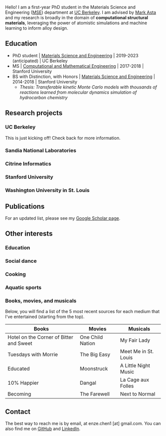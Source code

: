 Hello! I am a first-year PhD student in the Materials Science and Engineering ([MSE](https://www.mse.berkeley.edu/)) department at [UC Berkeley](https://www.berkeley.edu/). I am advised by [Mark Asta](https://www.mse.berkeley.edu/ourfaculty/astam) and my research is broadly in the domain of **computational structural materials**, leveraging the power of atomistic simulations and machine learning to inform alloy design.


## Education
- PhD student | [Materials Science and Engineering](https://www.mse.berkeley.edu/) | 2019-2023 (anticipated) | UC Berkeley
- MS | [Computational and Mathematical Engineering](https://icme.stanford.edu/) | 2017-2018 | Stanford University
- BS with Distinction, with Honors | [Materials Science and Engineering](https://mse.stanford.edu) | 2014-2018 | Stanford University
    - *Thesis: Transferable kinetic Monte Carlo models with thousands of reactions learned from molecular dynamics simulation of hydrocarbon chemistry*


## Research projects

### UC Berkeley
This is just kicking off! Check back for more information.

### Sandia National Laboratories


### Citrine Informatics


### Stanford University


### Washington University in St. Louis



## Publications
For an updated list, please see my [Google Scholar page](https://scholar.google.com/citations?user=MMkofM4AAAAJ&hl=en).


## Other interests

### Education


### Social dance


### Cooking


### Aquatic sports


### Books, movies, and musicals


Below, you will find a list of the 5 most recent sources for each medium that I've entertained (starting from the top).

| Books | Movies | Musicals |
| --- | --- | --- |
| Hotel on the Corner of Bitter and Sweet | One Child Nation | My Fair Lady |
| Tuesdays with Morrie | The Big Easy | Meet Me in St. Louis |
| Educated | Moonstruck | A Little Night Music | 
| 10% Happier | Dangal | La Cage aux Folles | 
| Becoming | The Farewell | Next to Normal |


## Contact
The best way to reach me is by email, at enze.chen1 [at] gmail.com. You can also find me on [GitHub](https://github.com/enze-chen) and [LinkedIn](https://www.linkedin.com/in/enzechen/).